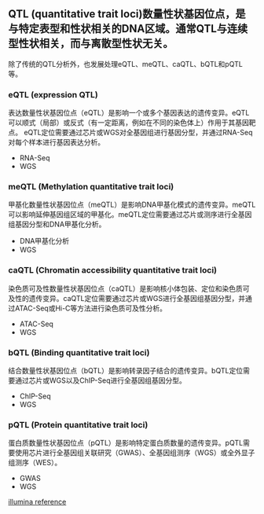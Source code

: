## QTL (quantitative trait loci)数量性状基因位点，是与特定表型和性状相关的DNA区域。通常QTL与连续型性状相关，而与离散型性状无关。
除了传统的QTL分析外，也发展处理eQTL、meQTL、caQTL、bQTL和pQTL等。

### eQTL (expression QTL)
表达数量性状基因位点（eQTL）是影响一个或多个基因表达的遗传变异。eQTL可以顺式（局部）或反式（有一定距离，例如在不同的染色体上）作用于其基因靶点。
eQTL定位需要通过芯片或WGS对全基因组进行基因分型，并通过RNA-Seq对每个样本进行基因表达分析。
- RNA-Seq
- WGS

### meQTL (Methylation quantitative trait loci)
甲基化数量性状基因位点（meQTL）是影响DNA甲基化模式的遗传变异。meQTL可以影响延伸基因组区域的甲基化。meQTL定位需要通过芯片或测序进行全基因组基因分型和DNA甲基化分析。
- DNA甲基化分析
- WGS

### caQTL (Chromatin accessibility quantitative trait loci)
染色质可及性数量性状基因位点（caQTL）是影响核小体包装、定位和染色质可及性的遗传变异。caQTL定位需要通过芯片或WGS进行全基因组基因分型，并通过ATAC-Seq或Hi-C等方法进行染色质可及性分析。
- ATAC-Seq
- WGS

### bQTL (Binding quantitative trait loci)
结合数量性状基因位点（bQTL）是影响转录因子结合的遗传变异。bQTL定位需要通过芯片或WGS以及ChIP-Seq进行全基因组基因分型。
- ChIP-Seq
- WGS

### pQTL (Protein quantitative trait loci)
蛋白质数量性状基因位点（pQTL）是影响特定蛋白质数量的遗传变异。pQTL需要使用芯片进行全基因组关联研究（GWAS）、全基因组测序（WGS）或全外显子组测序（WES）。
- GWAS
- WGS

[illumina reference](https://www.illumina.com/techniques/popular-applications/qtl-analysis.html)
